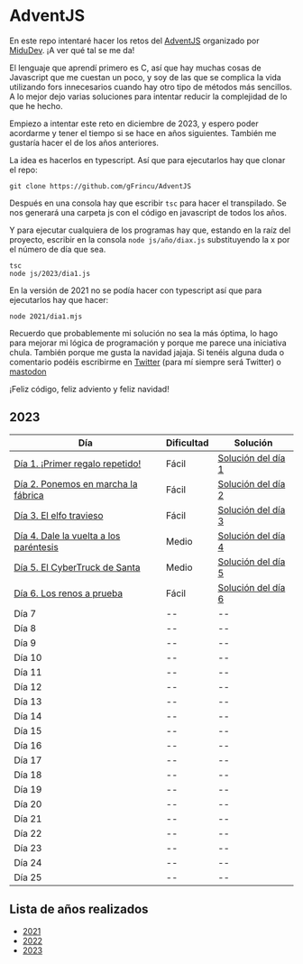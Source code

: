 # AdventJS

En este repo intentaré hacer los retos del [AdventJS](https://adventjs.dev/es) organizado por [MiduDev](https://midu.dev/). ¡A ver qué tal se me da!

El lenguaje que aprendí primero es C, así que hay muchas cosas de Javascript que me cuestan un poco, y soy de las que se complica la vida utilizando fors innecesarios cuando hay otro tipo de métodos más sencillos. A lo mejor dejo varias soluciones para intentar reducir la complejidad de lo que he hecho.

Empiezo a intentar este reto en diciembre de 2023, y espero poder acordarme y tener el tiempo si se hace en años siguientes. También me gustaría hacer el de los años anteriores.

La idea es hacerlos en typescript. Así que para ejecutarlos hay que clonar el repo:  

```shell
git clone https://github.com/gFrincu/AdventJS
```

Después en una consola hay que escribir `tsc` para hacer el transpilado. Se nos generará una carpeta js con el código en javascript de todos los años.

Y para ejecutar cualquiera de los programas hay que, estando en la raíz del proyecto,  escribir en la consola `node js/año/diax.js` substituyendo la x por el número de día que sea.

```shell
tsc
node js/2023/dia1.js
```

En la versión de 2021 no se podía hacer con typescript así que para ejecutarlos hay que hacer:

```shell
node 2021/dia1.mjs
```

Recuerdo que probablemente mi solución no sea la más óptima, lo hago para mejorar mi lógica de programación y porque me parece una iniciativa chula. También porque me gusta la navidad jajaja. Si tenéis alguna duda o comentario podéis escribirme en [Twitter](https://twitter.com/georgiana_fh) (para mí siempre será Twitter) o [mastodon](https://mastodon.cat/@georgiana_fh)

¡Feliz código, feliz adviento y feliz navidad!

## 2023

| Día | Dificultad | Solución |
| -- | -- | -- |
| [Día 1. ¡Primer regalo repetido!](2023/dia1.md) | Fácil | [Solución del día 1](2023/dia1.ts) |
| [Día 2. Ponemos en marcha la fábrica](2023/dia2.md)  | Fácil | [Solución del día 2](2023/dia2.ts)  |
| [Día 3. El elfo travieso](2023/dia3.md)   | Fácil | [Solución del día 3](2023/dia3.ts)  |
| [Día 4. Dale la vuelta a los paréntesis](2023/dia4.md)   | Medio | [Solución del día 4](2023/dia4.ts)  |
| [Día 5. El CyberTruck de Santa](2023/dia5.md)   | Medio | [Solución del día 5](2023/dia5.ts)  |
| [Día 6. Los renos a prueba](2023/dia6.md)   | Fácil | [Solución del día 6](2023/dia6.ts)  |
| Día 7 | -- | -- |
| Día 8 | -- | -- |
| Día 9 | -- | -- |
| Día 10 | -- | -- |
| Día 11 | -- | -- |
| Día 12 | -- | -- |
| Día 13 | -- | -- |
| Día 14 | -- | -- |
| Día 15 | -- | -- |
| Día 16 | -- | -- |
| Día 17 | -- | -- |
| Día 18 | -- | -- |
| Día 19 | -- | -- |
| Día 20 | -- | -- |
| Día 21 | -- | -- |
| Día 22 | -- | -- |
| Día 23 | -- | -- |
| Día 24 | -- | -- |
| Día 25 | -- | -- |

## Lista de años realizados

- [2021](./2021.md)
- [2022](./2022.md)
- [2023](./2023.md)
